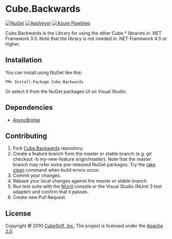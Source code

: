 Cube.Backwards
====

[![NuGet](https://img.shields.io/nuget/v/Cube.Backwards.svg)](https://www.nuget.org/packages/Cube.Backwards/)
[![AppVeyor](https://ci.appveyor.com/api/projects/status/1h6tx4ubhcpnv144?svg=true)](https://ci.appveyor.com/project/clown/cube-backwards)
[![Azure Pipelines](https://dev.azure.com/cube-soft-jp/Cube.Backwards/_apis/build/status/cube-soft.Cube.Backwards?branchName=master)](https://dev.azure.com/cube-soft-jp/Cube.Backwards/_build)

Cube.Backwards is the Library for using the other Cube.* libraries in .NET Framework 3.5.
Note that the library is not needed in .NET Framework 4.5 or higher.

## Installation

You can install using NuGet like this:

    PM> Install-Package Cube.Backwards

Or select it from the NuGet packages UI on Visual Studio.

## Dependencies

* [AsyncBridge](http://omermor.github.io/AsyncBridge/)

## Contributing

1. Fork [Cube.Backwards](https://github.com/cube-soft/Cube.Backwards/fork) repository.
2. Create a feature branch from the master or stable branch (e.g. git checkout -b my-new-feature origin/master). Note that the master branch may refer some pre-released NuGet packages. Try the [rake clean](https://github.com/cube-soft/Cube.Backwards/blob/master/Rakefile) command when build errors occur.
3. Commit your changes.
4. Rebase your local changes against the master or stable branch.
5. Run test suite with the [NUnit](https://nunit.org/) console or the Visual Studio (NUnit 3 test adapter) and confirm that it passes.
6. Create new Pull Request.

## License

Copyright © 2010 [CubeSoft, Inc.](https://www.cube-soft.jp/)
The project is licensed under the [Apache 2.0](https://github.com/cube-soft/Cube.Backwards/blob/master/License.txt).